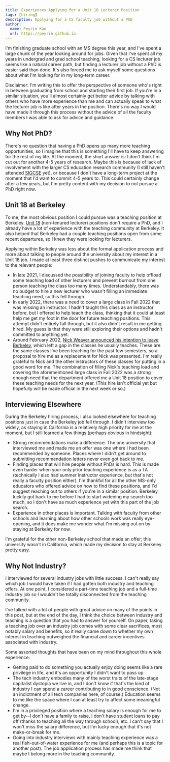 ```yaml
---
title: Experiences Applying for a Unit 18 Lecturer Position
tags: [hiring]
description: Applying for a CS faculty job without a PhD
author:
  name: Peyrin Kao
  url: https://peyrin.github.io
---
```


I'm finishing graduate school with an MS degree this year, and I've spent a large chunk of the year looking around for jobs. Given that I've spent all my years in undergrad and grad school teaching, looking for a CS lecturer job seems like a natural career path, but finding a lecturer job without a PhD is easier said than done. It's also forced me to ask myself some questions about what I'm looking for in my long-term career.

Disclaimer: I'm writing this to offer the perspective of someone who's right in between graduating from school and starting their first job. If you're in a similar situation, you'll almost certainly get better advice by talking with others who have more experience than me and can actually speak to what the lecturer job is like after years in the position. There's no way I would have made it through this process without the advice of all the faculty members I was able to ask for advice and guidance.


## Why Not PhD?

There's no question that having a PhD opens up many more teaching opportunities, so I imagine that this is something I'll have to keep answering for the rest of my life. At the moment, the short answer is: I don't think I'm cut out for another 4-5 years of research. Maybe this is because of lack of involvement with the larger CS education research community (I still haven't attended [SIGCSE](https://www.sigcse.org/) yet), or because I don't have a long-term project at the moment that I'd want to commit 4-5 years to. This could certainly change after a few years, but I'm pretty content with my decision to not pursue a PhD right now.


## Unit 18 at Berkeley

To me, the most obvious position I could pursue was a teaching position at Berkeley. [Unit 18](https://apo.berkeley.edu/unit-18-lecturer-and-senior-lecturer) (non-tenured lecturer) positions don't require a PhD, and I already have a lot of experience with the teaching community at Berkeley. It also helped that Berkeley had a couple teaching positions open from some recent departures, so I knew they were looking for lecturers.

Applying within Berkeley was less about the formal application process and more about talking to people around the university about my interest in a Unit 18 job. I made at least three distinct pushes to communicate my interest to the relevant people:
- In late 2021, I discussed the possibility of joining faculty to help offload some teaching load of other lecturers and prevent burnout from one person teaching the class too many times. Understandably, there was no budget to hire a new lecturer who wasn't filling an immediate teaching need, so this fell through.
- In early 2022, there was a need to cover a large class in Fall 2022 that was missing an instructor. I hadn't taught this class as an instructor before, but I offered to help teach the class, thinking that it could at least help me get my foot in the door for future teaching positions. This attempt didn't entirely fall through, but it also didn't result in me getting hired. My guess is that they were still exploring their options and hadn't committed to anything yet.
- Around February 2022, [Nick Weaver announced his intention to leave Berkeley](https://twitter.com/ncweaver/status/1488493720710234116), which left a gap in the classes he usually teaches. These are the same classes I've been teaching for the past few semesters, so a proposal to hire me as a replacement for Nick was presented. I'm really grateful to Nick and the other instructors of these classes for putting in a good word for me. The combination of filling Nick's teaching load and covering the aforementioned large class in Fall 2022 was a strong enough need that the department offered me a Unit 18 position to cover these teaching needs for the next year. (This hire isn't official yet but hopefully will be made official in the next week or so.)


## Interviewing Elsewhere

During the Berkeley hiring process, I also looked elsewhere for teaching positions just in case the Berkeley job fell through. I didn't interview too widely, as staying in California is a relatively high priority for me at the moment, but I still learned a few things (perhaps obvious in hindsight):
- Strong recommendations make a difference. The one university that interviewed me and made me an offer was one where I had been recommended by someone. Places where I didn't get around to submitting recommendation letters never even got back to me.
- Finding places that will hire people without PhDs is hard. This is made even harder when your only prior teaching experience is as a TA (technically I also had summer instructor experience, but that's not really a faculty position either). I'm thankful for all the other MS-only educators who offered advice on how to find these positions, and I'd suggest reaching out to others if you're in a similar position. Berkeley luckily got back to me before I had to start widening my search too much, so I don't have as much experience yet with this part of the job search.
- Experience in other places is important. Talking with faculty from other schools and learning about how other schools work was really eye-opening, and it does make me wonder what I'm missing out on by staying at Berkeley for now.

I'm grateful for the other non-Berkeley school that made an offer; this university wasn't in California, which made my decision to stay at Berkeley pretty easy.


## Why Not Industry?

I interviewed for several industry jobs with little success. I can't really say which job I would have taken if I had gotten both industry and teaching offers. At one point, I considered a part-time teaching job and a full-time industry job so I wouldn't be totally disconnected from the teaching community.

I've talked with a lot of people with great advice on many of the points in this post, but at the end of the day, I think the choice between industry and teaching is a question that you had to answer for yourself. On paper, taking a teaching job over an industry job comes with some clear sacrifices, most notably salary and benefits, so it really came down to whether my own interest in teaching outweighed the financial and career incentives associated with industry.

Some assorted thoughts that have been on my mind throughout this whole experience:
- Getting paid to do something you actually enjoy doing seems like a rare privilege in life, and it's an opportunity I didn't want to pass up.
- The tech industry embodies many of the worst traits of the late-stage capitalist dystopia we live in, and I don't know if that's the kind of industry I can spend a career contributing to in good conscience. (Not an indictment of all tech companies here, of course.) Education seems to me like the space where I can at least try to affect some meaningful change.
- I'm in a privileged position where a teaching salary is enough for me to get by--I don't have a family to raise, I don't have student loans to pay off (thanks to teaching all the way through school), etc. I can't say that I won't miss the salary difference, but I'm lucky enough that it's not make-or-break for me.
-  Going into industry interviews with mainly teaching experience was a real fish-out-of-water experience for me (and perhaps this is a topic for another post). The job application process has made me think that maybe I belong more in the teaching community.